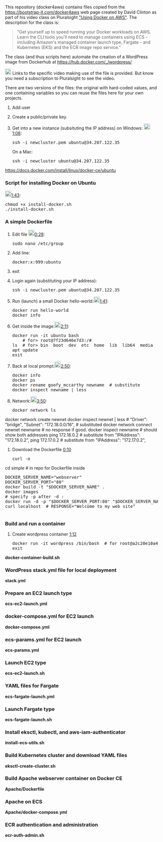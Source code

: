 This repository (docker4aws) contains files copied from the <a target="_blank" href="https://bootstrap-it.com/docker4aws/">https://bootstrap-it.com/docker4aws</a> web page created by David Clinton as part of his video class on Pluralsight <a target="_blank" href="https://app.pluralsight.com/library/courses/using-docker-aws/description">"Using Docker on AWS"</a>. The description for the class is:

> "Get yourself up to speed running your Docker workloads on AWS. Learn the CLI tools you'll need to manage containers using ECS - including Amazon's managed container launch type, Fargate - and Kubernetes (EKS) and the ECR image repo service."

The class (and thus scripts here) automate the creation of a WordPress image from Dockerhub at <a target="_blank" href="https://hub.docker.com/_/wordpress/">https://hub.docker.com/_/wordpress/</a>

<img width="20" height="20" src="https://wilsonmar.github.io/images/Video-icon-800x800.svg">
Links to the specific video making use of the file is provided.
But know you need a subscription to Pluralsight to see the video.

There are two versions of the files: the original with hard-coded values, and 
one containing variables so you can reuse the files here for your own projects.

1. Add user

1. Create a public/private key.

1. Get into a new instance (subsituting the IP address) on Windows: <a target="_blank" href="https://app.pluralsight.com/player?course=using-docker-aws&author=david-clinton&name=5c32300b-f24d-452b-80ac-36c6cf2985fd&clip=2&mode=live"><img width="20" height="20" src="https://wilsonmar.github.io/images/Video-icon-800x800.svg">1:08</a>: 

   <pre>ssh -i newcluster.pem ubuntu@34.207.122.35</pre>

   On a Mac:

   <pre>ssh -i newcluster ubuntu@34.207.122.35</pre>


https://docs.docker.com/install/linux/docker-ce/ubuntu

### Script for installing Docker on Ubuntu

<a target="_blank" href="https://app.pluralsight.com/player?course=using-docker-aws&author=david-clinton&name=5c32300b-f24d-452b-80ac-36c6cf2985fd&clip=2&mode=live"><img width="20" height="20" src="https://wilsonmar.github.io/images/Video-icon-800x800.svg">1:43</a>:<br />
<pre>chmod +x install-docker.sh
./install-docker.sh</pre>

### A simple Dockerfile

1. Edit file <a target="_blank" href="https://app.pluralsight.com/player?course=using-docker-aws&author=david-clinton&name=5c32300b-f24d-452b-80ac-36c6cf2985fd&clip=3&mode=live"><img width="20" height="20" src="https://wilsonmar.github.io/images/Video-icon-800x800.svg">0:28</a>: 

   <pre>sudo nano /etc/group</pre>

1. Add line:

   <pre>docker:x:999:ubuntu</pre>

1. exit
1. Login again (substituting your IP address):

   <pre>ssh -i newcluster.pem ubuntu@34.207.122.35</pre>

1. Run (launch) a small Docker hello-world:<a target="_blank" href="https://app.pluralsight.com/player?course=using-docker-aws&author=david-clinton&name=5c32300b-f24d-452b-80ac-36c6cf2985fd&clip=3&mode=live"><img width="20" height="20" src="https://wilsonmar.github.io/images/Video-icon-800x800.svg">1:41</a>: 

   <pre>docker run hello-world
   docker info
   </pre>
   
1. Get inside the image:<a target="_blank" href="https://app.pluralsight.com/player?course=using-docker-aws&author=david-clinton&name=5c32300b-f24d-452b-80ac-36c6cf2985fd&clip=3&mode=live"><img width="20" height="20" src="https://wilsonmar.github.io/images/Video-icon-800x800.svg">2:11</a>: 

   <pre>docker run -it ubuntu bash
       # for> root@7f23d646e7d3:/#
   ls  # for> bin  boot  dev  etc  home  lib  lib64  media  mnt  opt  proc  root  run  sbin  srv  sys  tmp  usr  var
   apt update
   exit</pre>

1. Back at local prompt:<a target="_blank" href="https://app.pluralsight.com/player?course=using-docker-aws&author=david-clinton&name=5c32300b-f24d-452b-80ac-36c6cf2985fd&clip=3&mode=live"><img width="20" height="20" src="https://wilsonmar.github.io/images/Video-icon-800x800.svg">2:50</a>: 

   <pre>docker info
   docker ps
   docker rename goofy_mccarthy newname  # substitute
   docker inspect newname | less
   </pre>
   

1. Network:<a target="_blank" href="https://app.pluralsight.com/player?course=using-docker-aws&author=david-clinton&name=5c32300b-f24d-452b-80ac-36c6cf2985fd&clip=3&mode=live"><img width="20" height="20" src="https://wilsonmar.github.io/images/Video-icon-800x800.svg">3:50</a>: 

   <pre>docker network ls
docker network create newnet
docker inspect newnet | less   # "Driver": "bridge", "Subnet": "172.18.0.0/16",  # substituted
docker network connect newnet newname  # no response if good.
docker inspect newname  # should show both addresses
ping 172.18.0.2  # substitute from "IPAddress": "172.18.0.2",
ping 172.17.0.2  # substitute from "IPAddress": "172.17.0.2",
   </pre>

1. Download the Dockerfile <a target="_blank" href="https://app.pluralsight.com/player?course=using-docker-aws&author=david-clinton&name=5c32300b-f24d-452b-80ac-36c6cf2985fd&clip=4&mode=live">0:10</a>

   <pre>
   curl -o 
   </pre>



cd simple  # in repo for Dockerfile inside

   <pre>
DOCKER_SERVER_NAME="webserver"
DOCKER_SERVER_PORT="80"
docker build -t "$DOCKER_SERVER_NAME" .
docker images
# specify -p after -d :
docker run -d -p "$DOCKER_SERVER_PORT:80" "$DOCKER_SERVER_NAME" /usr/sbin/apache2ctl -D FOREGROUND
curl localhost  # RESPONSE="Welcome to my web site"
   </pre>


### Build and run a container

1. Create wordpress container <a target="_blank" href="https://app.pluralsight.com/player?course=using-docker-aws&author=david-clinton&name=5c32300b-f24d-452b-80ac-36c6cf2985fd&clip=5&mode=live">1:12</a>

   <pre>docker run -it wordpress /bin/bash  # for root@a2c20e10a430  substituted
   exit
   </pre>

<strong>docker-container-build.sh</strong>

### WordPress stack.yml file for local deployment

<strong>stack.yml</strong>

### Prepare an EC2 launch type

<strong>ecs-ec2-launch.yml</strong>

### docker-compose.yml for EC2 launch

<strong>docker-compose.yml</strong>

### ecs-params.yml for EC2 launch

<strong>ecs-params.yml</strong>

### Launch EC2 type

<strong>ecs-ec2-launch.sh</strong>

### YAML files for Fargate

<strong>ecs-fargate-launch.yml</strong>

### Launch Fargate type

<strong>ecs-fargate-launch.sh</strong>

### Install eksctl, kubectl, and aws-iam-authenticator

<strong>install-ecs-utils.sh</strong>

### Build Kubernetes cluster and download YAML files

<strong>eksctl-create-cluster.sh</strong>

### Build Apache webserver container on Docker CE

<strong>Apache/Dockerfile</strong>

### Apache on ECS

<strong>Apache/docker-compose.yml</strong>

### ECR authentication and administration

<strong>ecr-auth-admin.sh</strong>

